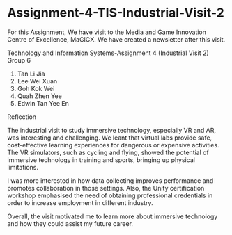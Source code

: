 # Assignment-4-TIS-Industrial-Visit-2

For this Assignment, We have visit to the Media and Game Innovation Centre of Excellence, MaGICX.
We have created a newsletter after this visit.

Technology and Information Systems-Assignment 4 (Industrial Visit 2) Group 6

1. Tan Li Jia
2. Lee Wei Xuan
3. Goh Kok Wei
4. Quah Zhen Yee
5. Edwin Tan Yee En

Reflection

The industrial visit to study immersive technology, especially VR and AR, was interesting and challenging. We leant that virtual labs provide safe, cost-effective learning experiences for dangerous or expensive activities. The VR simulators, such as cycling and flying, showed the potential of immersive technology in training and sports, bringing up physical limitations.

I was more interested in how data collecting improves performance and promotes collaboration in those settings. Also, the Unity certification workshop emphasised the need of obtaining professional credentials in order to increase employment in different industry.

Overall, the visit motivated me to learn more about immersive technology and how they could assist my future career.
